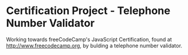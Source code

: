 # Certification Project - Telephone Number Validator
Working towards freeCodeCamp's JavaScript Certification, found at http://www.freecodecamp.org, by bulding a telephone number validator.